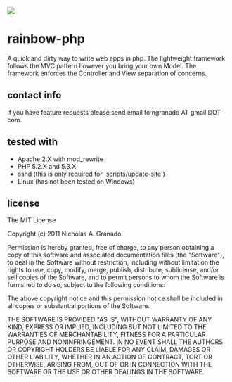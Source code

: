 ![](http://farm5.static.flickr.com/4100/4765711425_3ba06eff1b.jpg)

rainbow-php
===========

A quick and dirty way to write web apps in php. The lightweight framework follows the MVC pattern however you bring your 
own Model. The framework enforces the Controller and View separation of concerns.

contact info
------------
if you have feature requests please send email to ngranado AT gmail DOT com.

tested with
-----------
* Apache 2.X with mod_rewrite
* PHP 5.2.X and 5.3.X
* sshd (this is only required for 'scripts/update-site')
* Linux (has not been tested on Windows)

license
-------
The MIT License

Copyright (c) 2011 Nicholas A. Granado

Permission is hereby granted, free of charge, to any person obtaining a copy
of this software and associated documentation files (the "Software"), to 
deal in the Software without restriction, including without limitation 
the rights to use, copy, modify, merge, publish, distribute, sublicense, 
and/or sell copies of the Software, and to permit persons to whom the 
Software is furnished to do so, subject to the following conditions:

The above copyright notice and this permission notice shall be included in
all copies or substantial portions of the Software.

THE SOFTWARE IS PROVIDED "AS IS", WITHOUT WARRANTY OF ANY KIND, EXPRESS OR
IMPLIED, INCLUDING BUT NOT LIMITED TO THE WARRANTIES OF MERCHANTABILITY,
FITNESS FOR A PARTICULAR PURPOSE AND NONINFRINGEMENT. IN NO EVENT SHALL THE
AUTHORS OR COPYRIGHT HOLDERS BE LIABLE FOR ANY CLAIM, DAMAGES OR OTHER
LIABILITY, WHETHER IN AN ACTION OF CONTRACT, TORT OR OTHERWISE, ARISING
FROM, OUT OF OR IN CONNECTION WITH THE SOFTWARE OR THE USE OR OTHER 
DEALINGS IN THE SOFTWARE.
